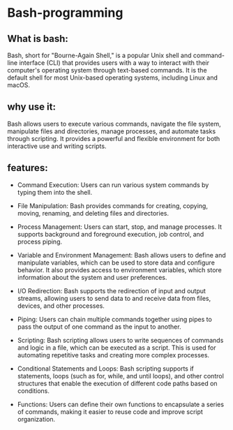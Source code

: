 # Bash-programming

<h2>What is bash:</h2>
 <p>   Bash, short for "Bourne-Again Shell," is a popular Unix shell and command-line interface (CLI) that provides users with a way to interact with their computer's operating system through text-based commands. It is the default shell for most Unix-based operating systems, including Linux and macOS. </p>

## why use it:
Bash allows users to execute various commands, navigate the file system, manipulate files and directories, manage processes, and automate tasks through scripting. It provides a powerful and flexible environment for both interactive use and writing scripts.

## features:
- Command Execution: Users can run various system commands by typing them into the shell.

- File Manipulation: Bash provides commands for creating, copying, moving, renaming, and deleting files and directories.

- Process Management: Users can start, stop, and manage processes. It supports background and foreground execution, job control, and process piping.

- Variable and Environment Management: Bash allows users to define and manipulate variables, which can be used to store data and configure behavior. It also provides access to environment variables, which store information about the system and user preferences.

- I/O Redirection: Bash supports the redirection of input and output streams, allowing users to send data to and receive data from files, devices, and other processes.

- Piping: Users can chain multiple commands together using pipes to pass the output of one command as the input to another.

- Scripting: Bash scripting allows users to write sequences of commands and logic in a file, which can be executed as a script. This is used for automating repetitive tasks and creating more complex processes.

- Conditional Statements and Loops: Bash scripting supports if statements, loops (such as for, while, and until loops), and other control structures that enable the execution of different code paths based on conditions.

- Functions: Users can define their own functions to encapsulate a series of commands, making it easier to reuse code and improve script organization.

